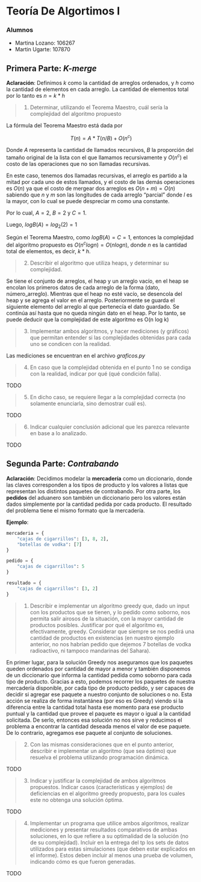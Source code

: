 # Teoría De Algortimos I

### Alumnos

- Martina Lozano: 106267
- Martin Ugarte: 107870

## Primera Parte: *K-merge*

**Aclaración**: Definimos $k$ como la cantidad de arreglos ordenados, y $h$ como la cantidad de elementos en cada arreglo. La cantidad de elementos total por lo tanto es $n = k * h$

> 1. Determinar, utilizando el Teorema Maestro, cuál sería la complejidad del algoritmo propuesto

La fórmula del Teorema Maestro está dada por

$$T(n)=A*T(n/B) + O(n^c)$$

Donde $A$ representa la cantidad de llamados recursivos, $B$ la proporción del tamaño original de la lista con el que llamamos recursivamente y $O(n^c)$ el costo de las operaciones que no son llamadas recursivas.

En este caso, tenemos dos llamadas recursivas, el arreglo es partido a la mitad por cada uno de estos llamados, y el costo de las demás operaciones es $O(n)$ ya que el costo de mergear dos arreglos es $O(n + m) = O(n)$ sabiendo que $n$ y $m$ son las longitudes de cada arreglo “parcial” donde $l$ es la mayor, con lo cual se puede despreciar m como una constante.

Por lo cual, $A = 2$, $B = 2$ y $C = 1$.

Luego, $logB(A) = log_2(2) = 1$

Según el Teorema Maestro, como $logB(A)=C=1$, entonces la complejidad del algoritmo propuesto es $O(n^c log n)=O(n logn)$, donde $n$ es la cantidad total de elementos, es decir, $k * h$.

> 2. Describir el algoritmo que utiliza heaps, y determinar su complejidad.

Se tiene el conjunto de arreglos, el heap y un arreglo vacío, en el heap se encolan los primeros datos de cada arreglo de la forma (dato, número_arreglo). Mientras que el heap no esté vacío, se desencola del heap y se agrega el valor en el arreglo. Posteriormente se guarda el siguiente elemento del arreglo al que pertenecía el dato guardado. Se continúa así hasta que no queda ningún dato en el heap. 
Por lo tanto, se puede deducir que la complejidad de este algoritmo es O(n log k)

> 3. Implementar ambos algoritmos, y hacer mediciones (y gráficos) que permitan entender si las complejidades obtenidas para cada uno se condicen con la realidad.

Las mediciones se encuentran en el archivo *graficos.py*

> 4. En caso que la complejidad obtenida en el punto 1 no se condiga con la realidad, indicar por qué (qué condición falla).

TODO

> 5. En dicho caso, se requiere llegar a la complejidad correcta (no solamente enunciarla, sino demostrar cuál es).

TODO

> 6. Indicar cualquier conclusión adicional que les parezca relevante en base a lo analizado.

TODO

## Segunda Parte: *Contrabando*

**Aclaración**: Decidimos modelar la **mercadería** como un diccionario, donde las claves corresponden a los tipos de producto y los valores a listas que representan los distintos paquetes de contrabando. Por otra parte, los **pedidos** del aduanero son también un diccionario pero los valores están dados simplemente por la cantidad pedida por cada producto. El resultado del problema tiene el mismo formato que la mercadería.

**Ejemplo**:

```py
mercaderia = {
    "cajas de cigarrillos": [3, 8, 2],
    "botellas de vodka": [7]
}

pedido = {
    "cajas de cigarrillos": 5
}

resultado = {
    "cajas de cigarrillos": [3, 2]
}
```

> 1. Describir e implementar un algoritmo greedy que, dado un input con los productos que se tienen, y lo pedido como soborno, nos permita salir airosos de la situación, con la mayor cantidad de productos posibles. Justificar por qué el algoritmo es, efectivamente, greedy. Considerar que siempre se nos pedirá una cantidad de productos en existencias (en nuestro ejemplo anterior, no nos habrían pedido que dejemos 7 botellas de vodka radioactivo, ni tampoco mandarinas del Sahara).

En primer lugar, para la solución Greedy nos aseguramos que los paquetes queden ordenados por cantidad de mayor a menor y también disponemos de un diccionario que informa la cantidad pedida como soborno para cada tipo de producto. Gracias a esto, podemos recorrer los paquetes de nuestra mercadería disponible, por cada tipo de producto pedido, y ser capaces de decidir si agregar ese paquete a nuestro conjunto de soluciones o no. Esta acción se realiza de forma instantánea (por eso es Greedy) viendo si la diferencia entre la cantidad total hasta ese momento para ese producto puntual y la cantidad que provee el paquete es mayor o igual a la cantidad solicitada. De serlo, entonces esa solución no nos sirve y reducimos el problema a encontrar la cantidad deseada menos el valor de ese paquete. De lo contrario, agregamos ese paquete al conjunto de soluciones.

>2. Con las mismas consideraciones que en el punto anterior, describir e implementar un algoritmo (que sea óptimo) que resuelva el problema utilizando programación dinámica.

TODO

> 3. Indicar y justificar la complejidad de ambos algoritmos propuestos. Indicar casos (características y ejemplos) de deficiencias en el algoritmo greedy propuesto, para los cuales este no obtenga una solución óptima.
 
TODO

> 4. Implementar un programa que utilice ambos algoritmos, realizar mediciones y presentar resultados comparativos de ambas soluciones, en lo que refiere a su optimalidad de la solución (no de su complejidad). Incluir en la entrega del tp los sets de datos utilizados para estas simulaciones (que deben estar explicados en el informe). Estos deben incluir al menos una prueba de volumen, indicando cómo es que fueron generadas.

TODO